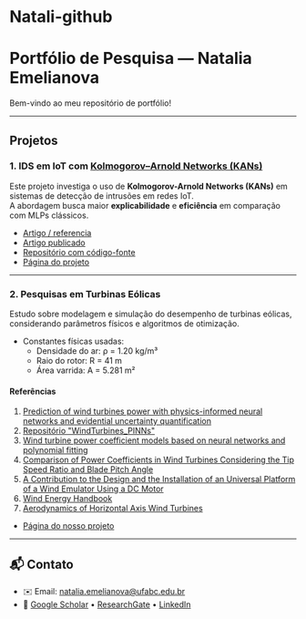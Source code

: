 # Natali-github
# Portfólio de Pesquisa — Natalia Emelianova

Bem-vindo ao meu repositório de portfólio!  

---

## Projetos

### 1. IDS em IoT com [Kolmogorov–Arnold Networks (KANs)](https://github.com/KindXiaoming/pykan)
Este projeto investiga o uso de **Kolmogorov-Arnold Networks (KANs)** em sistemas de detecção de intrusões em redes IoT.  
A abordagem busca maior **explicabilidade** e **eficiência** em comparação com MLPs clássicos.

- [Artigo / referencia](https://arxiv.org/abs/2404.19756)
- [Artigo publicado](https://doi.org/10.5753/sbseg.2025.9767)  
- [Repositório com código-fonte](https://github.com/NataliaEmelianova/meu-repo-kan_IoT)  
- [Página do projeto](https://github.com/NataliaEmelianova/Natali-github/tree/main/project1)

---

### 2. Pesquisas em Turbinas Eólicas
Estudo sobre modelagem e simulação do desempenho de turbinas eólicas, considerando parâmetros físicos e algoritmos de otimização.

- Constantes físicas usadas:  
  - Densidade do ar: ρ = 1.20 kg/m³  
  - Raio do rotor: R = 41 m  
  - Área varrida: A = 5.281 m²

#### Referências

1. [Prediction of wind turbines power with physics-informed neural networks and evidential uncertainty quantification](https://arxiv.org/abs/2307.14675)
2. [Repositório "WindTurbines_PINNs"](https://github.com/alfonsogijon/WindTurbines_PINNs)
3. [Wind turbine power coefficient models based on neural networks and polynomial fitting](https://doi.org/10.1049/iet-rpg.2019.1162) 
4. [Comparison of Power Coefficients in Wind Turbines Considering the Tip Speed Ratio and Blade Pitch Angle ](https://doi.org/10.3390/en16062774)
5. [A Contribution to the Design and the Installation of an Universal Platform of a Wind Emulator Using a DC Motor](https://www.researchgate.net/publication/344375629_A_Contribution_to_the_Design_and_the_Installation_of_an_Universal_Platform_of_a_Wind_Emulator_Using_a_DC_Motor)
6. [Wind Energy Handbook](https://www.amazon.com.br/Wind-Energy-Handbook-Tony-Burton/dp/0470699752)
7. [Aerodynamics of Horizontal Axis Wind Turbines ](https://link.springer.com/chapter/10.1007/978-3-540-88258-9_1)

- [Página do nosso projeto](https://nataliaemelianova.github.io/Natali-github/project2/)

---

## 📬 Contato
- ✉️ Email: [natalia.emelianova@ufabc.edu.br](mailto:natalia.emelianova@ufabc.edu.br)  
- 🔗 [Google Scholar](https://scholar.google.com/citations?user=kJYX3KAAAAAJ&hl=ru&oi=ao) • [ResearchGate](https://researchgate.net) • [LinkedIn](https://linkedin.com)

